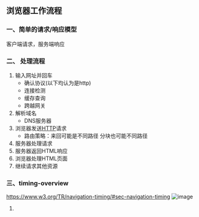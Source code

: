 ## 浏览器工作流程

### 一、简单的请求/响应模型
客户端请求，服务端响应

### 二、 处理流程
1. 输⼊⽹址并回车
    - 确认协议(以下均认为是http)
    - 连接检测
    - 缓存查询
    - 跨越网关
2. 解析域名
    - DNS服务器
3. 浏览器发送[HTTP](../protocol/http.md)请求
    - 路由策略：来回可能是不同路径 分块也可能不同路径
4. 服务器处理请求
5. 服务器返回HTML响应
6. 浏览器处理HTML页⾯
7. 继续请求其他资源


### 三、timing-overview
https://www.w3.org/TR/navigation-timing/#sec-navigation-timing
![image](https://www.w3.org/TR/navigation-timing/timing-overview.png)


1. 